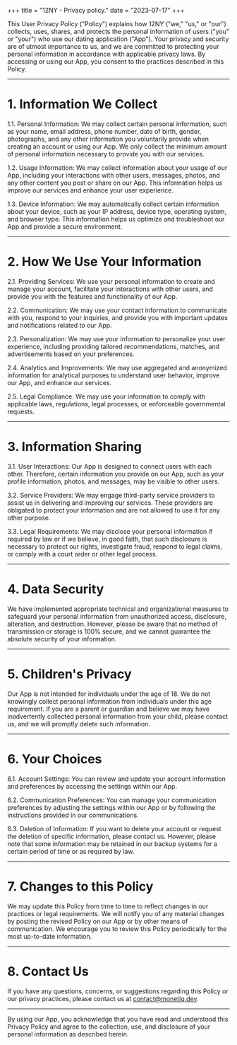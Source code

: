 +++
title = "12NY - Privacy policy."
date = "2023-07-17"
+++

This User Privacy Policy ("Policy") explains how 12NY ("we," "us," or "our") collects, uses, shares, and protects the personal information of users ("you" or "your") who use our dating application ("App"). Your privacy and security are of utmost importance to us, and we are committed to protecting your personal information in accordance with applicable privacy laws. By accessing or using our App, you consent to the practices described in this Policy.

---

# 1. Information We Collect

1.1. Personal Information: We may collect certain personal information, such as your name, email address, phone number, date of birth, gender, photographs, and any other information you voluntarily provide when creating an account or using our App. We only collect the minimum amount of personal information necessary to provide you with our services.

1.2. Usage Information: We may collect information about your usage of our App, including your interactions with other users, messages, photos, and any other content you post or share on our App. This information helps us improve our services and enhance your user experience.

1.3. Device Information: We may automatically collect certain information about your device, such as your IP address, device type, operating system, and browser type. This information helps us optimize and troubleshoot our App and provide a secure environment.

---

# 2. How We Use Your Information

2.1. Providing Services: We use your personal information to create and manage your account, facilitate your interactions with other users, and provide you with the features and functionality of our App.

2.2. Communication: We may use your contact information to communicate with you, respond to your inquiries, and provide you with important updates and notifications related to our App.

2.3. Personalization: We may use your information to personalize your user experience, including providing tailored recommendations, matches, and advertisements based on your preferences.

2.4. Analytics and Improvements: We may use aggregated and anonymized information for analytical purposes to understand user behavior, improve our App, and enhance our services.

2.5. Legal Compliance: We may use your information to comply with applicable laws, regulations, legal processes, or enforceable governmental requests.

---

# 3. Information Sharing

3.1. User Interactions: Our App is designed to connect users with each other. Therefore, certain information you provide on our App, such as your profile information, photos, and messages, may be visible to other users.

3.2. Service Providers: We may engage third-party service providers to assist us in delivering and improving our services. These providers are obligated to protect your information and are not allowed to use it for any other purpose.

3.3. Legal Requirements: We may disclose your personal information if required by law or if we believe, in good faith, that such disclosure is necessary to protect our rights, investigate fraud, respond to legal claims, or comply with a court order or other legal process.

---

# 4. Data Security

We have implemented appropriate technical and organizational measures to safeguard your personal information from unauthorized access, disclosure, alteration, and destruction. However, please be aware that no method of transmission or storage is 100% secure, and we cannot guarantee the absolute security of your information.

---

# 5. Children's Privacy

Our App is not intended for individuals under the age of 18. We do not knowingly collect personal information from individuals under this age requirement. If you are a parent or guardian and believe we may have inadvertently collected personal information from your child, please contact us, and we will promptly delete such information.

---

# 6. Your Choices

6.1. Account Settings: You can review and update your account information and preferences by accessing the settings within our App.

6.2. Communication Preferences: You can manage your communication preferences by adjusting the settings within our App or by following the instructions provided in our communications.

6.3. Deletion of Information: If you want to delete your account or request the deletion of specific information, please contact us. However, please note that some information may be retained in our backup systems for a certain period of time or as required by law.

---

# 7. Changes to this Policy

We may update this Policy from time to time to reflect changes in our practices or legal requirements. We will notify you of any material changes by posting the revised Policy on our App or by other means of communication. We encourage you to review this Policy periodically for the most up-to-date information.

---

# 8. Contact Us

If you have any questions, concerns, or suggestions regarding this Policy or our privacy practices, please contact us at [contact@monetiq.dev](mailto:contact@monetiq.dev).

---

By using our App, you acknowledge that you have read and understood this Privacy Policy and agree to the collection, use, and disclosure of your personal information as described herein.
